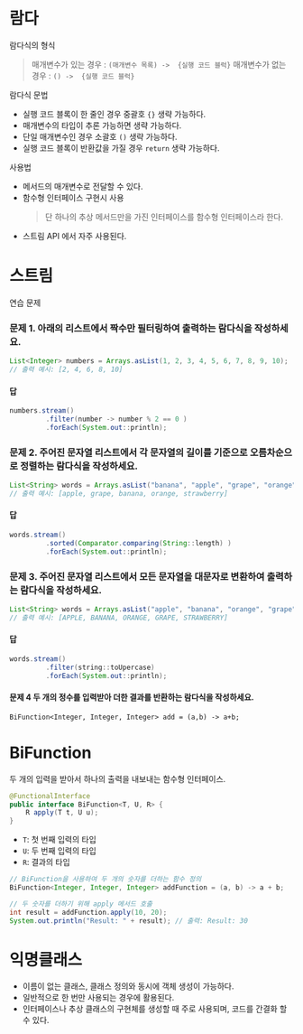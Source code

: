 # 람다

람다식의 형식 
>매개변수가 있는 경우 : `(매개변수 목록) ->  {실행 코드 블럭}`
>매개변수가 없는 경우 : `() ->  {실행 코드 블럭}`

람다식 문법
- 실행 코드 블록이 한 줄인 경우 중괄호 `{}` 생략 가능하다. 
- 매개변수의 타입이 추론 가능하면 생략 가능하다. 
- 단일 매개변수인 경우 소괄호 `()` 생략 가능하다. 
- 실행 코드 블록이 반환값을 가질 경우 `return` 생략 가능하다. 

사용법 
- 메서드의 매개변수로 전달할 수 있다.
- 함수형 인터페이스 구현시 사용 
  > 단 하나의 추상 메서드만을 가진 인터페이스를 함수형 인터페이스라 한다. 
- 스트림 API 에서 자주 사용된다. 

# 스트림 


연습 문제 
### 문제 1.  아래의 리스트에서 짝수만 필터링하여 출력하는 람다식을 작성하세요.
```java
List<Integer> numbers = Arrays.asList(1, 2, 3, 4, 5, 6, 7, 8, 9, 10);
// 출력 예시: [2, 4, 6, 8, 10]
```
#### 답 
```java
numbers.stream()
		 .filter(number -> number % 2 == 0 )
		 .forEach(System.out::println);
```

### 문제 2. 주어진 문자열 리스트에서 각 문자열의 길이를 기준으로 오름차순으로 정렬하는 람다식을 작성하세요.

```java
List<String> words = Arrays.asList("banana", "apple", "grape", "orange", "strawberry");
// 출력 예시: [apple, grape, banana, orange, strawberry]
```
#### 답 
```java
words.stream()
		 .sorted(Comparator.comparing(String::length) )
		 .forEach(System.out::println);
```



### 문제 3. 주어진 문자열 리스트에서 모든 문자열을 대문자로 변환하여 출력하는 람다식을 작성하세요.

```java
List<String> words = Arrays.asList("apple", "banana", "orange", "grape", "strawberry");
// 출력 예시: [APPLE, BANANA, ORANGE, GRAPE, STRAWBERRY]
```
#### 답 
```java
words.stream()
		 .filter(string::toUpercase)
		 .forEach(System.out::println);
```












#### 문제 4 두 개의 정수를 입력받아 더한 결과를 반환하는 람다식을 작성하세요.
```
BiFunction<Integer, Integer, Integer> add = (a,b) -> a+b;
```

# BiFunction
두 개의 입력을 받아서 하나의 출력을 내보내는 함수형 인터페이스. 

```java
@FunctionalInterface
public interface BiFunction<T, U, R> {
    R apply(T t, U u);
}
```

- `T`: 첫 번째 입력의 타입
- `U`: 두 번째 입력의 타입
- `R`: 결과의 타입

```java
// BiFunction을 사용하여 두 개의 숫자를 더하는 함수 정의
BiFunction<Integer, Integer, Integer> addFunction = (a, b) -> a + b; 

// 두 숫자를 더하기 위해 apply 메서드 호출 
int result = addFunction.apply(10, 20); 
System.out.println("Result: " + result); // 출력: Result: 30
```

# 익명클래스 
- 이름이 없는 클래스, 클래스 정의와 동시에 객체 생성이 가능하다. 
- 일반적으로 한 번만 사용되는 경우에 활용된다. 
- 인터페이스나 추상 클래스의 구현체를 생성할 때 주로 사용되며, 코드를 간결화 할 수 있다. 




```java
```